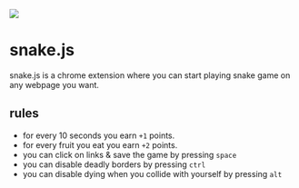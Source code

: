 ![](https://png.icons8.com/year-of-snake/color/96/)

# snake.js

snake.js is a chrome extension where you can start playing snake game on any webpage you want.

## rules
  - for every 10 seconds you earn ```+1``` points.
  - for every fruit you eat you earn ```+2``` points.
  - you can click on links & save the game by pressing ```space```
  - you can disable deadly borders by pressing ```ctrl```
  - you can disable dying when you collide with yourself by pressing ```alt```
  


